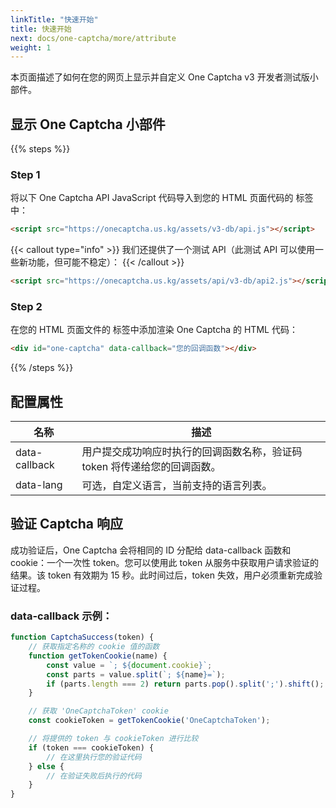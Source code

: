 ```yaml
---
linkTitle: "快速开始"
title: 快速开始
next: docs/one-captcha/more/attribute
weight: 1
---
```


本页面描述了如何在您的网页上显示并自定义 One Captcha v3 开发者测试版小部件。

## 显示 One Captcha 小部件

{{% steps %}}

### Step 1

将以下 One Captcha API JavaScript 代码导入到您的 HTML 页面代码的 <head> 标签中：

```html
<script src="https://onecaptcha.us.kg/assets/v3-db/api.js"></script>
```

{{< callout type="info" >}}
  我们还提供了一个测试 API（此测试 API 可以使用一些新功能，但可能不稳定）：
{{< /callout >}}

```html
<script src="https://onecaptcha.us.kg/assets/api/v3-db/api2.js"></script>
```

### Step 2

在您的 HTML 页面文件的 <body> 标签中添加渲染 One Captcha 的 HTML 代码：

```html
<div id="one-captcha" data-callback="您的回调函数"></div>
```

{{% /steps %}}

## 配置属性

| 名称 | 描述 |
| ---- | ---- |
| data-callback | 用户提交成功响应时执行的回调函数名称，验证码 token 将传递给您的回调函数。 |
| data-lang | 可选，自定义语言，当前支持的语言列表。 |

## 验证 Captcha 响应

成功验证后，One Captcha 会将相同的 ID 分配给 data-callback 函数和 cookie：一个一次性 token。您可以使用此 token 从服务中获取用户请求验证的结果。该 token 有效期为 15 秒。此时间过后，token 失效，用户必须重新完成验证过程。

### data-callback 示例：

```javascript {linenos=table,linenostart=1,hl_lines=[14,16]}
function CaptchaSuccess(token) {
    // 获取指定名称的 cookie 值的函数
    function getTokenCookie(name) {
        const value = `; ${document.cookie}`;
        const parts = value.split(`; ${name}=`);
        if (parts.length === 2) return parts.pop().split(';').shift();
    }

    // 获取 'OneCaptchaToken' cookie
    const cookieToken = getTokenCookie('OneCaptchaToken');

    // 将提供的 token 与 cookieToken 进行比较
    if (token === cookieToken) {
        // 在这里执行您的验证代码
    } else {
        // 在验证失败后执行的代码
    }
}
```
